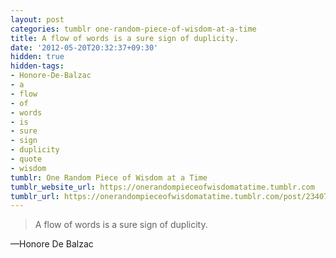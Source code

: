 ```yaml
---
layout: post
categories: tumblr one-random-piece-of-wisdom-at-a-time
title: A flow of words is a sure sign of duplicity.
date: '2012-05-20T20:32:37+09:30'
hidden: true
hidden-tags:
- Honore-De-Balzac
- a
- flow
- of
- words
- is
- sure
- sign
- duplicity
- quote
- wisdom
tumblr: One Random Piece of Wisdom at a Time
tumblr_website_url: https://onerandompieceofwisdomatatime.tumblr.com
tumblr_url: https://onerandompieceofwisdomatatime.tumblr.com/post/23407116854/a-flow-of-words-is-a-sure-sign-of-duplicity
---
```

> A flow of words is a sure sign of duplicity.

—Honore De Balzac

